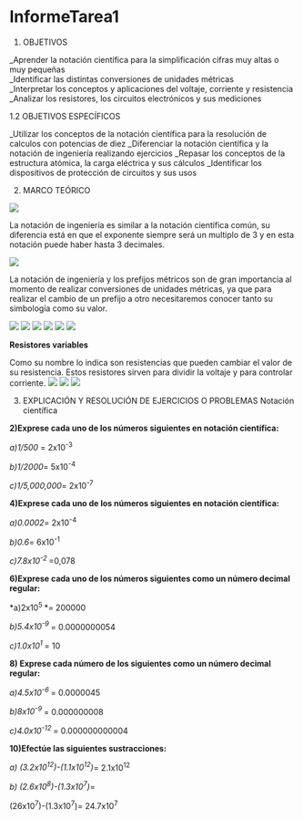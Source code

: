# InformeTarea1
1.  OBJETIVOS

_Aprender la notación científica para la simplificación cifras muy altas o muy pequeñas  
_Identificar las distintas conversiones de unidades métricas  
_Interpretar los conceptos y aplicaciones del voltaje, corriente y resistencia
_Analizar los resistores, los circuitos electrónicos y sus mediciones

1.2 OBJETIVOS ESPECÍFICOS

_Utilizar los conceptos de la notación científica para la resolución de calculos con potencias de diez
_Diferenciar la notación científica y la notación de ingeniería realizando ejercicios
_Repasar los conceptos de la estructura atómica, la carga eléctrica y sus cálculos
_Identificar los dispositivos de protección de circuitos y sus usos


2.  MARCO TEÓRICO   

![](https://github.com/smvaca2/Informe-1/blob/0fb479159002eaa761bc609ba8b5ba32b7885c2b/notacientifica.PNG)

La notación de ingeniería es similar a la notación científica común, su diferencia está en que el exponente siempre será un multiplo de 3 y en esta notación puede haber hasta 3 decimales. 

![](https://github.com/smvaca2/Informe-1/blob/80b47a58b8de84f6a236028676243eee413f3aa5/notaingenieria.PNG)

La notación de ingeniería y los prefijos métricos son de gran importancia al momento de realizar conversiones de unidades métricas, ya que para realizar el cambio de un prefijo a otro necesitaremos conocer tanto su simbología como su valor. 

![](https://github.com/smvaca2/Informe-1/blob/6caf628706e19dcc35bc24a482c578d4a33244f0/estructura%20atomica.PNG)
![](https://github.com/smvaca2/Informe-1/blob/6caf628706e19dcc35bc24a482c578d4a33244f0/categoria%20materiales.PNG)
![](https://github.com/smvaca2/Informe-1/blob/bb21f3155295e218350116e141e23582d36e1ef8/carga%20electrica.PNG)
![](https://github.com/smvaca2/Informe-1/blob/bb21f3155295e218350116e141e23582d36e1ef8/voltaje.PNG)
![](https://github.com/smvaca2/Informe-1/blob/7a601eb91e6e8736edde628ee437edd992563bba/fuentes%20de%20voltaje%20y%20de%20corriente.PNG)
![](https://github.com/smvaca2/Informe-1/blob/7a601eb91e6e8736edde628ee437edd992563bba/resistores.PNG)

**Resistores variables**

Como su nombre lo indica son resistencias que pueden cambiar el valor de su resistencia.
Estos resistores sirven para dividir la voltaje y para controlar corriente.
![](https://github.com/smvaca2/Informe-1/blob/42688ea5de714e3c135966f69fe37bf2897fd5e1/resistores%20variables.PNG)
![](https://github.com/smvaca2/Informe-1/blob/42688ea5de714e3c135966f69fe37bf2897fd5e1/circuito%20electrico.PNG)
![](https://github.com/smvaca2/Informe-1/blob/cadf842cf6dc44dc956a484a50220aa064e3c4b2/proteccion%20de%20circuitos.PNG)

3. EXPLICACIÓN Y RESOLUCIÓN DE EJERCICIOS O PROBLEMAS
 Notación científica

**2)Exprese cada uno de los números siguientes en notación científica:**

*a)1/500* = 2x10<sup>-3
 
*b)1/2000*= 5x10<sup>-4
 
*c)1/5,000,000*= 2x10<sup>-7
 
 **4)Exprese cada uno de los números siguientes en notación científica:** 

*a)0.0002*= 2x10<sup>-4
 
*b)0.6*= 6x10<sup>-1
 
*c)7.8x10<sup>-2 </sup>* =0,078

**6)Exprese cada uno de los números siguientes como un número decimal regular:**
 
 *a)2x10<sup>5 </sup> *= 200000
 
 *b)5.4x10<sup>-9 </sup>*= 0.0000000054
 
 *c)1.0x10<sup>1 </sup>*= 10
 
 **8) Exprese cada número de los siguientes como un número decimal regular:**
 
*a)4.5x10<sup>-6 </sup>*= 0.0000045
 
 *b)8x10<sup>-9 </sup>*= 0.000000008
 
 *c)4.0x10<sup>-12 </sup>*= 0.000000000004
 
 **10)Efectúe las siguientes sustracciones:**
 
 *a) (3.2x10<sup>12</sup>)-(1.1x10<sup>12</sup>)*= 2.1x10<sup>12
 
 *b) (2.6x10<sup>8</sup>)-(1.3x10<sup>7</sup>)*=   
 
 (26x10<sup>7</sup>)-(1.3x10<sup>7</sup>)= 24.7x10<sup>7
 
 
 



